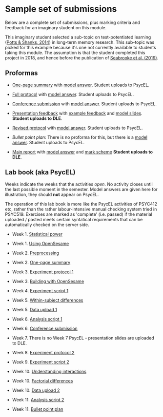 # Sample set of submissions

Below are a complete set of submissions, plus marking criteria and feedback for an imaginary student on this module. 

This imaginary student selected a sub-topic on test-potentiated learning ([Potts & Shanks, 2014](http://discovery.ucl.ac.uk/1399515/1/RPottsLastRevision.pdf)) in long-term memory research. This sub-topic was picked for this example because it's one not currently available to students taking this module. The assumption is that the student completed this project in 2018, and hence before the publication of [Seabrooke et al. (2019)](https://pearl.plymouth.ac.uk/bitstream/handle/10026.1/14653/tpl-motivation-accepted.pdf?sequence=1).

## Proformas

- [One-page summary](eg-student/onepagesummary.odt) with [model answer](eg-student/onepagesummary-example.pdf). Student uploads to PsycEL.

- [Full protocol](eg-student/protocol.odt) with [model answer](eg-student/protocol-example.pdf). Student uploads to PsycEL.

- [Conference submission](eg-student/conference-abstract.odt) with [model answer](eg-student/conference-abstract-eg.pdf). Student uploads to PsycEL.

- [Presentation feedback](eg-student/pres-feedback.html) with [example feedback](eg-student/pres-feedback-eg.html) and [model slides](eg-student/presentation-eg.pdf). **Student uploads to DLE**. 

- [Revised protocol](eg-student/revised-protocol.odt) with [model answer](eg-student/revised-protocol-example.pdf). Student uploads to PsycEL.

- _Bullet point plan_: There is no proforma for this, but there is a [model answer](eg-student/eg-bullet.html). Student uploads to PsycEL.

- [Main report](eg-student/report-proforma.odt) with [model answer](eg-student/report-eg.pdf) and [mark scheme](eg-student/report-mark-scheme.html) **Student uploads to DLE**.



## Lab book (aka PsycEL)

Weeks indicate the weeks that the activities _open_. No activity closes until the last possible moment in the semester. Model answers are given here for illustration, they should **not** appear on PsycEL. 

The operation of this lab book is more like the PsycEL activities of PSYC412 etc, rather than the rather labour-intensive manual checking system tried in PSYC519. Exercises are marked as 'complete' (i.e. passed) if the material uploaded / pasted meets certain syntatical requirements that can be automatically checked on the server side.

- Week 1. [Statistical power](eg-student/power.md)

- Week 1. [Using OpenSesame](eg-student/openses.md)

- Week 2. [Preprocessing](eg-student/preproc.md)

- Week 2. [One-page summary](eg-student/onepage.md)

- Week 3. [Experiment protocol 1](eg-student/protocol.md)

- Week 3. [Building with OpenSesame](eg-student/buildses.md)

- Week 4. [Experiment script 1](eg-student/expscript.md)

- Week 5. [Within-subject differences](eg-student/anova1.md)

- Week 5. [Data upload 1](eg-student/data1.md)

- Week 6. [Analysis script 1](eg-student/script1.md)

- Week 6. [Conference submission](eg-student/conference.md)

- Week 7. There is no Week 7 PsycEL - presentation slides are uploaded to DLE.

- Week 8. [Experiment protocol 2](eg-student/revised-protocol.md)

- Week 9. [Experiment script 2](eg-student/expscript2.md)

- Week 10. [Understanding interactions](eg-student/interactions.md)

- Week 10. [Factorial differences](eg-student/factorial.md)

- Week 10. [Data upload 2](eg-student/data2.md)

- Week 11. [Analysis script 2](eg-student/script2.md)

- Week 11. [Bullet point plan](eg-student/bullet.md)




